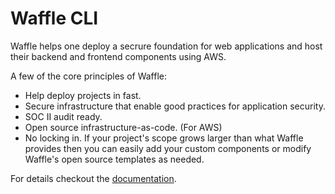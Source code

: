 # Waffle CLI

Waffle helps one deploy a secrure foundation for web applications and host their backend and frontend components using AWS.

A few of the core principles of Waffle:
- Help deploy projects in fast.
- Secure infrastructure that enable good practices for application security.
- SOC II audit ready.
- Open source infrastructure-as-code. (For AWS)
- No locking in. If your project's scope grows larger than what Waffle provides then you can easily add your custom components or modify Waffle's open source templates as needed.

For details checkout the [documentation](https://wafflecodeapp.github.io/waffle-cli/).

